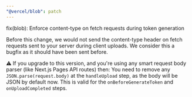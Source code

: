 ```yaml
---
"@vercel/blob": patch
---
```


fix(blob): Enforce content-type on fetch requests during token generation

Before this change, we would not send the content-type header on fetch requests sent to your server during client uploads. We consider this a bugfix as it should have been sent before.

⚠️ If you upgrade to this version, and you're using any smart request body parser (like Next.js Pages API routes) then: You need to remove any `JSON.parse(request.body)` at the `handleUpload` step, as the body will be JSON by default now. This is valid for the `onBeforeGenerateToken` and `onUploadCompleted` steps.

